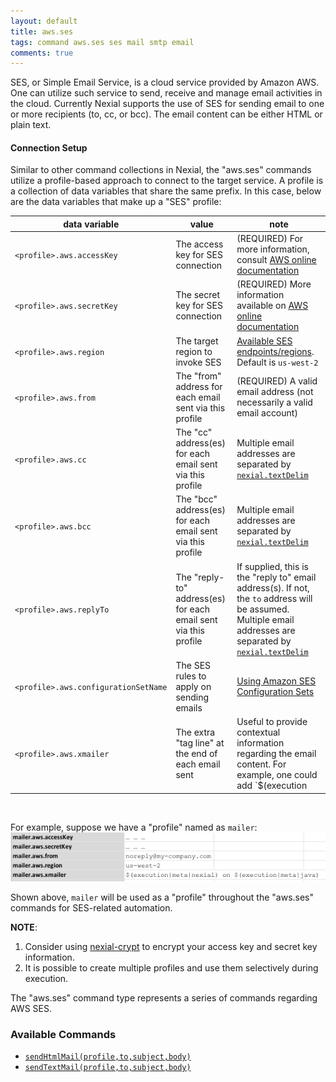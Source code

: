 ```yaml
---
layout: default
title: aws.ses
tags: command aws.ses ses mail smtp email
comments: true
---
```



SES, or Simple Email Service, is a cloud service provided by Amazon AWS.  One can utilize such service to send, receive
and manage email activities in the cloud.  Currently Nexial supports the use of SES for sending email to one or more 
recipients (to, cc, or bcc). The email content can be either HTML or plain text.


#### Connection Setup
Similar to other command collections in Nexial, the "aws.ses" commands utilize a profile-based approach to connect to 
the target service.  A profile is a collection of data variables that share the same prefix.  In this 
case, below are the data variables that make up a "SES" profile:
<a name="s3profile"/>

|data variable                       |value                                                          | note                                                    |
|------------------------------------|---------------------------------------------------------------|---------------------------------------------------------|
|`<profile>.aws.accessKey`           |The access key for SES connection                              |(REQUIRED) For more information, consult <a href="https://aws.amazon.com/premiumsupport/knowledge-center/create-access-key/" class="external-link" target="_nexial_link">AWS online documentation</a>|
|`<profile>.aws.secretKey`           |The secret key for SES connection                              |(REQUIRED) More information available on <a href="https://docs.aws.amazon.com/general/latest/gr/aws-sec-cred-types.html#access-keys-and-secret-access-keys" class="external-link" target="_nexial_external">AWS online documentation</a>|
|`<profile>.aws.region`              |The target region to invoke SES                                |<a href="https://docs.aws.amazon.com/ses/latest/DeveloperGuide/regions.html#region-endpoints" class="external-link" target="_nexial_external">Available SES endpoints/regions</a>. Default is `us-west-2`|
|`<profile>.aws.from`                |The "from" address for each email sent via this profile        |(REQUIRED) A valid email address (not necessarily a valid email account)|
|`<profile>.aws.cc`                  |The "cc" address(es) for each email sent via this profile      |Multiple email addresses are separated by [`nexial.textDelim`](../../systemvars/index#nexial.textDelim)|
|`<profile>.aws.bcc`                 |The "bcc" address(es) for each email sent via this profile     |Multiple email addresses are separated by [`nexial.textDelim`](../../systemvars/index#nexial.textDelim)|
|`<profile>.aws.replyTo`             |The "reply-to" address(es) for each email sent via this profile|If supplied, this is the "reply to" email address(s). If not, the `to` address will be assumed. Multiple email addresses are separated by [`nexial.textDelim`](../../systemvars/index#nexial.textDelim)|
|`<profile>.aws.configurationSetName`|The SES rules to apply on sending emails                       |<a href="https://docs.aws.amazon.com/ses/latest/DeveloperGuide/using-configuration-sets.html" class="external-link" target="_nexial_external">Using Amazon SES Configuration Sets</a>|
|`<profile>.aws.xmailer`             |The extra "tag line" at the end of each email sent             |Useful to provide contextual information regarding the email content. For example, one could add `$(execution|script|name) on $(execution|meta|nexial)` as a "X-Mailer" to indicate where the email is sent from (i.e. which script and with which version of Nexial)|

<br/>

For example, suppose we have a "profile" named as `mailer`:<br/>
![profile](image/aws.ses-01.png)

Shown above, `mailer` will be used as a "profile" throughout the "aws.ses" commands for SES-related automation.

**NOTE**: 
1. Consider using [nexial-crypt](../../userguide/BatchFiles#nexial-cryptcmd--nexial-cryptsh) to encrypt your access
   key and secret key information.
2. It is possible to create multiple profiles and use them selectively during execution.


The "aws.ses" command type represents a series of commands regarding AWS SES.


### Available Commands
- [`sendHtmlMail(profile,to,subject,body)`](sendHtmlMail(profile,to,subject,body))
- [`sendTextMail(profile,to,subject,body)`](sendTextMail(profile,to,subject,body))

